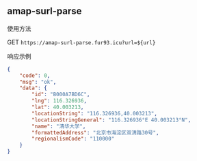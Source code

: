 ## amap-surl-parse

使用方法

GET `https://amap-surl-parse.fur93.icu?url=${url}`

响应示例

```JSON
{
    "code": 0,
    "msg": "ok",
    "data": {
        "id": "B000A7BD6C",
        "lng": 116.326936,
        "lat": 40.003213,
        "locationString": "116.326936,40.003213",
        "locationStringGeneral": "116.326936°E 40.003213°N",
        "name": "清华大学",
        "formattedAddress": "北京市海淀区双清路30号",
        "regionalismCode": "110000"
    }
}
```